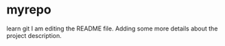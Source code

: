 # myrepo
learn git 
I am editing the README file. Adding some more details about the project description.
